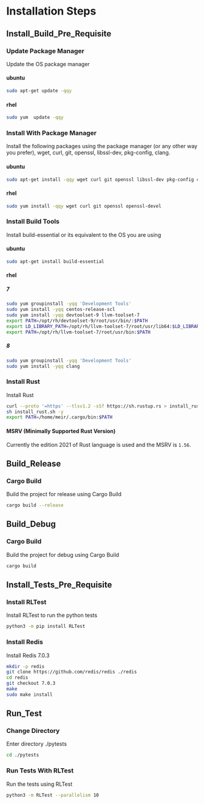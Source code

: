 # Installation Steps

## Install_Build_Pre_Requisite

### Update Package Manager

Update the OS package manager

#### ubuntu

```bash
sudo apt-get update -qqy
```

#### rhel

```bash
sudo yum  update -qqy
```

### Install With Package Manager

Install the following packages using the package manager (or any other way you prefer), wget, curl, git, openssl, libssl-dev, pkg-config, clang.

#### ubuntu

```bash
sudo apt-get install -qqy wget curl git openssl libssl-dev pkg-config clang
```

#### rhel

```bash
sudo yum install -qqy wget curl git openssl openssl-devel
```

### Install Build Tools

Install build-essential or its equivalent to the OS you are using

#### ubuntu

```bash
sudo apt-get install build-essential
```

#### rhel

##### 7

```bash
sudo yum groupinstall -yqq 'Development Tools'
sudo yum install -yqq centos-release-scl
sudo yum install -yqq devtoolset-9 llvm-toolset-7
export PATH=/opt/rh/devtoolset-9/root/usr/bin/:$PATH
export LD_LIBRARY_PATH=/opt/rh/llvm-toolset-7/root/usr/lib64:$LD_LIBRARY_PATH
export PATH=/opt/rh/llvm-toolset-7/root/usr/bin:$PATH
```

##### 8

```bash
sudo yum groupinstall -yqq 'Development Tools'
sudo yum install -yqq clang
```

### Install Rust

Install Rust

```bash
curl --proto '=https' --tlsv1.2 -sSf https://sh.rustup.rs > install_rust.sh
sh install_rust.sh -y
export PATH=/home/meir/.cargo/bin:$PATH
```

#### MSRV (Minimally Supported Rust Version)
Currently the edition 2021 of Rust language is used and the MSRV is `1.56`.

## Build_Release

### Cargo Build

Build the project for release using Cargo Build

```bash
cargo build --release
```

## Build_Debug

### Cargo Build

Build the project for debug using Cargo Build

```bash
cargo build
```

## Install_Tests_Pre_Requisite

### Install RLTest

Install RLTest to run the python tests

```bash
python3 -m pip install RLTest
```

### Install Redis

Install Redis 7.0.3

```bash
mkdir -p redis
git clone https://github.com/redis/redis ./redis
cd redis
git checkout 7.0.3
make
sudo make install
```

## Run_Test

### Change Directory

Enter directory ./pytests

```bash
cd ./pytests
```

### Run Tests With RLTest

Run the tests using RLTest

```bash
python3 -m RLTest --parallelism 10
```

